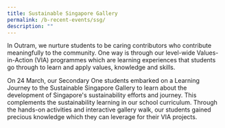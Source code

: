 ```yaml
---
title: Sustainable Singapore Gallery
permalink: /b-recent-events/ssg/
description: ""
---
```

In Outram, we nurture students to be caring contributors who contribute meaningfully to the community. One way is through our level-wide Values-in-Action (VIA) programmes which are learning experiences that students go through to learn and apply values, knowledge and skills.

On 24 March, our Secondary One students embarked on a Learning Journey to the Sustainable Singapore Gallery to learn about the development of Singapore's sustainability efforts and journey. This complements the sustainability learning in our school curriculum. Through the hands-on activities and interactive gallery walk, our students gained precious knowledge which they can leverage for their VIA projects.